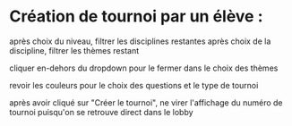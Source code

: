 # Création de tournoi par un élève :
après choix du niveau, filtrer les disciplines restantes
après choix de la discipline, filtrer les thèmes restant

cliquer en-dehors du dropdown pour le fermer dans le choix des thèmes

revoir les couleurs pour le choix des questions et le type de tournoi

après avoir cliqué sur "Créer le tournoi", ne virer l'affichage du numéro de tournoi puisqu'on se retrouve direct dans le lobby
